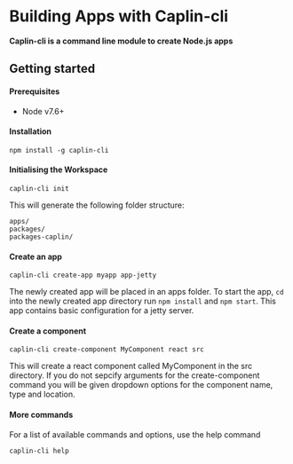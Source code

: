 # Building Apps with Caplin-cli

**Caplin-cli is a command line module to create Node.js apps**

## Getting started

#### Prerequisites

 * Node v7.6+

#### Installation

    npm install -g caplin-cli

#### Initialising the Workspace

    caplin-cli init

This will generate the following folder structure:

```
apps/
packages/
packages-caplin/
```

#### Create an app

    caplin-cli create-app myapp app-jetty

The newly created app will be placed in an apps folder. To start the app, `cd`
into the newly created app directory run `npm install` and `npm start`. This app
contains basic configuration for a jetty server.

#### Create a component

    caplin-cli create-component MyComponent react src

This will create a react component called MyComponent in the src directory. If you do not sepcify arguments for the create-component command you will be given dropdown options for the component name, type and location.

#### More commands

For a list of available commands and options, use the help command

    caplin-cli help
